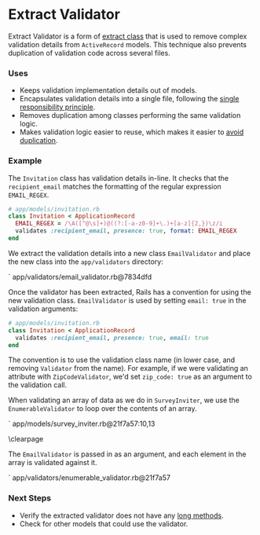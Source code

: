 # Extract Validator

Extract Validator is a form of [extract class](#extract-class) that is used to remove complex validation details
from `ActiveRecord` models. This technique also prevents duplication of validation
code across several files.

### Uses

* Keeps validation implementation details out of models.
* Encapsulates validation details into a single file, following the [single
  responsibility principle](#single-responsibility-principle).
* Removes duplication among classes performing the same validation logic.
* Makes validation logic easier to reuse, which makes it easier to [avoid
  duplication](#dry).

### Example

The `Invitation` class has validation details in-line. It checks that the
`recipient_email` matches the formatting of the regular expression `EMAIL_REGEX`.

```ruby
# app/models/invitation.rb
class Invitation < ApplicationRecord
  EMAIL_REGEX = /\A([^@\s]+)@((?:[-a-z0-9]+\.)+[a-z]{2,})\z/i
  validates :recipient_email, presence: true, format: EMAIL_REGEX
end
```

We extract the validation details into a new class `EmailValidator` and place the
new class into the `app/validators` directory:

` app/validators/email_validator.rb@7834dfd

Once the validator has been extracted, Rails has a convention for using the new
validation class. `EmailValidator` is used by setting `email: true` in the validation
arguments:

```ruby
# app/models/invitation.rb
class Invitation < ApplicationRecord
  validates :recipient_email, presence: true, email: true
end
```

The convention is to use the validation class name (in lower case, and removing
`Validator` from the name). For example, if we were validating an attribute with
`ZipCodeValidator`, we'd set `zip_code: true` as an argument to the validation call.

When validating an array of data as we do in `SurveyInviter`, we use
the `EnumerableValidator` to loop over the contents of an array.

` app/models/survey_inviter.rb@21f7a57:10,13

\clearpage

The `EmailValidator` is passed in as an argument, and each element in the array
is validated against it.

` app/validators/enumerable_validator.rb@21f7a57

### Next Steps

* Verify the extracted validator does not have any [long methods](#long-methods).
* Check for other models that could use the validator.
